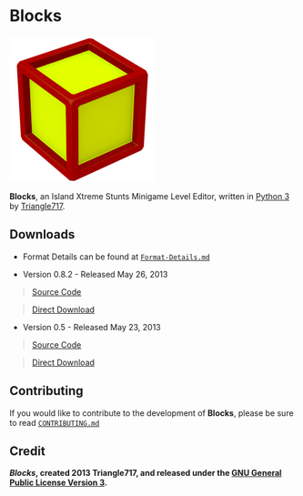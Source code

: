 Blocks
======

![Blocks Logo](Media/Blocks.png)

**Blocks**, an Island Xtreme Stunts Minigame Level Editor, written in [Python 3](http://www.python.org)
by [Triangle717](http://Triangle717.WordPress.com).

Downloads
---------
 
* Format Details can be found at [`Format-Details.md`](Documentation/Format-Details.md)

* Version 0.8.2 - Released May 26, 2013 

> [Source Code](https://github.com/le717/Blocks/tree/0.8.2)

> [Direct Download](https://github.com/le717/Blocks/archive/0.8.2.zip)

* Version 0.5 - Released May 23, 2013 

> [Source Code](https://github.com/le717/Blocks/tree/0.5)

> [Direct Download](https://github.com/le717/Blocks/archive/0.5.zip)

Contributing
------------

If you would like to contribute to the development of **Blocks**, please be sure to read [`CONTRIBUTING.md`](Documentation/CONTRIBUTING.md)

Credit
------
***Blocks*, created 2013 Triangle717, and released under the [GNU General Public License Version 3](http://www.gnu.org/licenses/gpl-3.0-standalone.html).**